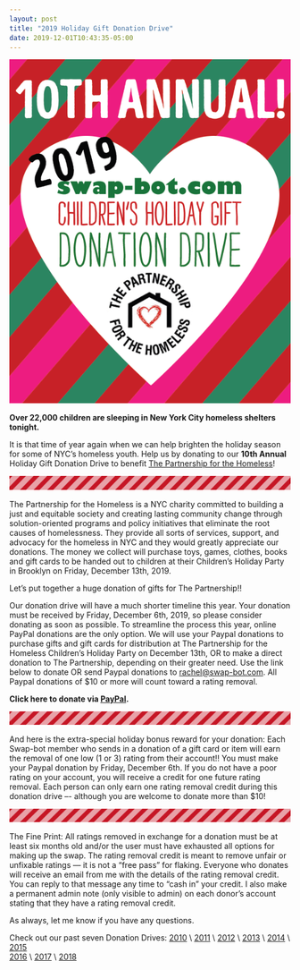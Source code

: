 ```yaml
---
layout: post
title: "2019 Holiday Gift Donation Drive"
date: 2019-12-01T10:43:35-05:00
---
```


![donation drive](/images/2019/donationdrive2019.png)

**Over 22,000 children are sleeping in New York City homeless shelters tonight.**

It is that time of year again when we can help brighten the holiday season for some of NYC’s homeless youth. Help us by donating to our **10th Annual** Holiday Gift Donation Drive to benefit [The Partnership for the Homeless](http://partnershipforthehomeless.org)!

![stripes!](/images/2016/redstripe2.gif)

The Partnership for the Homeless is a NYC charity committed to building a just and equitable society and creating lasting community change through solution-oriented programs and policy initiatives that eliminate the root causes of homelessness. They provide all sorts of services, support, and advocacy for the homeless in NYC and they would greatly appreciate our donations. The money we collect will purchase toys, games, clothes, books and gift cards to be handed out to children at their Children’s Holiday Party in Brooklyn on Friday, December 13th, 2019.

 Let’s put together a huge donation of gifts for The Partnership!!

 Our donation drive will have a much shorter timeline this year. Your donation must be received by Friday, December 6th, 2019, so please consider donating as soon as possible. To streamline the process this year, online PayPal donations are the only option. We will use your Paypal donations to purchase gifts and gift cards for distribution at The Partnership for the Homeless Children’s Holiday Party on December 13th, OR to make a direct donation to The Partnership, depending on their greater need. Use the link below to donate OR send Paypal donations to rachel@swap-bot.com. All Paypal donations of $10 or more will count toward a rating removal.

 **Click here to donate via [PayPal](https://www.paypal.me/swapbot).**

![stripes!](/images/2016/redstripe2.gif)

 And here is the extra-special holiday bonus reward for your donation: Each Swap-bot member who sends in a donation of a gift card or item will earn the removal of one low (1 or 3) rating from their account!! You must make your Paypal donation by Friday, December 6th. If you do not have a poor rating on your account, you will receive a credit for one future rating removal. Each person can only earn one rating removal credit during this donation drive –- although you are welcome to donate more than $10!

 ![stripes!](/images/2016/redstripe2.gif)

 The Fine Print: All ratings removed in exchange for a donation must be at least six months old and/or the user must have exhausted all options for making up the swap. The rating removal credit is meant to remove unfair or unfixable ratings — it is not a “free pass” for flaking. Everyone who donates will receive an email from me with the details of the rating removal credit. You can reply to that message any time to “cash in” your credit. I also make a permanent admin note (only visible to admin) on each donor’s account stating that they have a rating removal credit.

 As always, let me know if you have any questions.

 Check out our past seven Donation Drives: [2010](http://blog.swap-bot.com/2010/11/29/donation-drive-for-the-partnership-for-the-homeless/) \ [2011](http://blog.swap-bot.com/2011/10/19/donate-to-the-holiday-gift-drive/) \ [2012](http://blog.swap-bot.com/2012/11/02/swap-bot-hurricane-relief-donation-drive/) \ [2013](http://blog.swap-bot.com/2013/11/12/2013-holiday-gift-donation-drive/) \ [2014](http://blog.swap-bot.com/2014/10/28/2014-holiday-gift-donation-drive/) \ [2015](http://blog.swap-bot.com/2015/10/30/2015-holiday-gift-donation-drive/) \
 [2016](http://blog.swap-bot.com/2016/11/27/2016-holiday-gift-donation-drive.html) \ [2017](http://blog.swap-bot.com/2017/11/11/2017-holiday-gift-donation-drive.html) \ [2018](http://blog.swap-bot.com/2018/11/10/holiday-gift-donation-drive.html)
